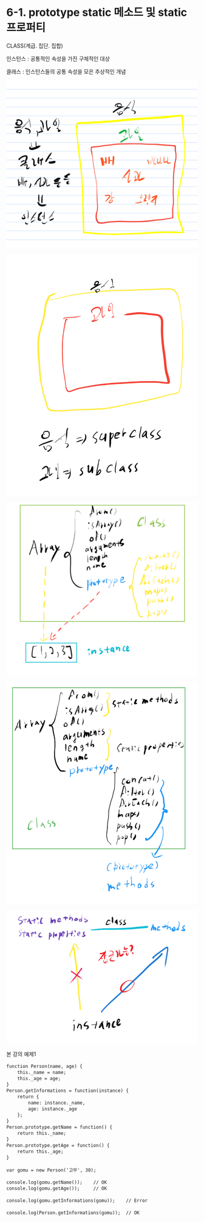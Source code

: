 # 6-1. prototype static 메소드 및 static 프로퍼티

CLASS(계급. 집단. 집합)

인스턴스 : 공통적인 속성을 가진 구체적인 대상

클래스 : 인스턴스들의 공통 속성을 모은 추상적인 개념

![Alt text](class1.png)

![Alt text](class2.png)

![Alt text](class3.png)

![Alt text](class4.png)

![Alt text](class5.png)

본 강의 예제1

    function Person(name, age) {
        this._name = name;
        this._age = age;
    }
    Person.getInformations = function(instance) {
        return {
            name: instance._name,
            age: instance._age
        };
    }
    Person.prototype.getName = function() {
        return this._name;
    }
    Person.prototype.getAge = function() {
        return this._age;
    }
    
    var gomu = new Person('고무', 30);
    
    console.log(gomu.getName());    // OK
    console.log(gomu.getAge());     // OK
    
    console.log(gomu.getInformations(gomu));    // Error
    
    console.log(Person.getInformations(gomu));  // OK